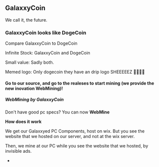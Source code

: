 ## GalaxxyCoin

We call it, the future.

### GalaxxyCoin looks like DogeCoin
Compare GalaxxyCoin to DogeCoin

Infinite Stock: GalaxxyCoin and DogeCoin

Small value: Sadly both.

Memed logo: Only dogecoin they have an drip logo SHEEEEEZ 🥶🥶🥶🥶

#### Go to our source, and go to the realeses to start mining (we provide the new inovation WebMining)!

##### WebMining by GalaxxyCoin

Don't have good pc specs? You can now **WebMine**

**How does it work**

We get our Galaxxyed PC Components, host on wix. But you see the website that we hosted on our server, and not at the wix server.

Then, we mine at our PC while you see the website that we hosted, by invisible ads.

-
